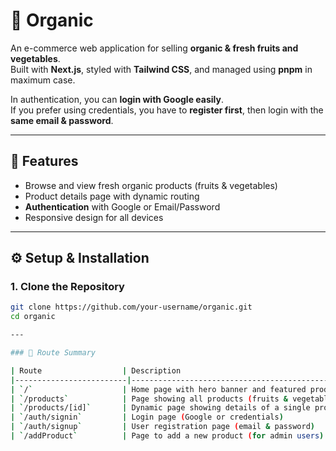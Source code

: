 # 🥬 Organic

An e-commerce web application for selling **organic & fresh fruits and vegetables**.  
Built with **Next.js**, styled with **Tailwind CSS**, and managed using **pnpm** in maximum case.  

In authentication, you can **login with Google easily**.  
If you prefer using credentials, you have to **register first**, then login with the **same email & password**.  

---

## 🚀 Features
- Browse and view fresh organic products (fruits & vegetables)
- Product details page with dynamic routing
- **Authentication** with Google or Email/Password
- Responsive design for all devices

---

## ⚙️ Setup & Installation

### 1. Clone the Repository
```bash
git clone https://github.com/your-username/organic.git
cd organic

---

### 📌 Route Summary

| Route                  | Description                                           |
|-------------------------|-----------------------------------------------------|
| `/`                    | Home page with hero banner and featured products    |
| `/products`            | Page showing all products (fruits & vegetables)    |
| `/products/[id]`       | Dynamic page showing details of a single product   |
| `/auth/signin`         | Login page (Google or credentials)                 |
| `/auth/signup`         | User registration page (email & password)          |
| `/addProduct`          | Page to add a new product (for admin users)        |
